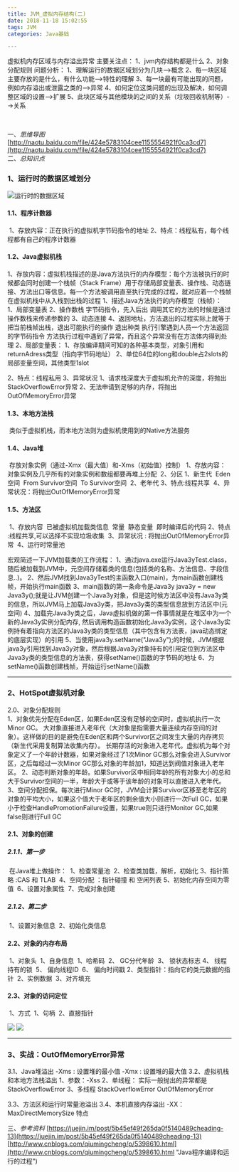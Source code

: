 ```yaml
---
title: JVM_虚拟内存结构(二)
date: 2018-11-18 15:02:55
tags: JVM
categories: Java基础

---
```


虚拟机内存区域与内存溢出异常
	主要关注点：
		1、jvm内存结构都是什么
		2、对象分配规则
	问题分析：
	1、理解运行的数据区域划分为几块-->概念
	2、每一块区域主要存放的是什么，有什么功能-->特性的理解
	3、每一块最有可能出现的问题，例如内存溢出或泄露之类的-->异常
	4、如何定位这类问题的出现及解决，如何调整区域的设置-->扩展
	5、此块区域与其他模块的之间的关系（垃圾回收机制等）-->关系

​		


一、*思维导图*
[http://naotu.baidu.com/file/424e5783104cee1155554921f0ca3cd7](http://naotu.baidu.com/file/424e5783104cee1155554921f0ca3cd7)	
二、*总知识点*
### 1、运行时的数据区域划分
![运行时的数据区域](https://i.imgur.com/2OEJXlr.png)
#### 1.1、程序计数器
​	1、存放内容：正在执行的虚拟机字节码指令的地址
​	2、特点：线程私有，每个线程都有自己的程序计数器	

#### 1.2、Java虚拟机栈
1、存放内容：虚拟机栈描述的是Java方法执行的内存模型：每个方法被执行的时候都会同时创建一个栈帧（Stack Frame）用于存储局部变量表、操作栈、动态链接、方法出口等信息。每一个方法被调用直至执行完成的过程，就对应着一个栈帧在虚拟机栈中从入栈到出栈的过程
	1、描述Java方法执行的内存模型（栈帧）：
			1、局部变量表
			2、操作数栈
				字节码指令，先入后出
				调用其它的方法的时候是通过操作数栈来传递参数的
			3、动态连接
			4、返回地址，方法退出的过程实际上就等于把当前栈帧出栈，退出可能执行的操作
				退出种类
				执行引擎遇到人员一个方法返回的字节码指令
				方法执行过程中遇到了异常，而且这个异常没有在方法体内得到处理
	2、局部变量表：
			1、存放编译期间可知的各种基本类型，对象引用和returnAdress类型（指向字节码地址）
			2、单位64位的long和double占2slots的局部变量空间，其他类型1slot
					
2、特点：线程私用
3、异常状况
		1、请求栈深度大于虚拟机允许的深度，将抛出StackOverflowError异常
		2、无法申请到足够的内存，将抛出OutOfMemoryError异常

#### 1.3、本地方法栈
​	类似于虚拟机栈，而本地方法则为虚拟机使用到的Native方法服务

#### 1.4、Java堆 
​	存放对象实例（通过-Xmx（最大值）和-Xms（初始值）控制）
​	1、存放内容：对象实例及几乎所有的对象实例和数组都要再堆上分配
​	2、分区
​		1、新生代
​		 Eden空间
​		 From Survivor空间
​		 To Survivor空间
​		2、老年代
​	3、特点:线程共享
​	4、异常状况：将抛出OutOfMemoryError异常

#### 1.5、方法区
​	1、存放内容
​		已被虚拟机加载类信息
​		常量
​		静态变量
​		即时编译后的代码
​	2、特点 :线程共享,可以选择不实现垃圾收集
​	3、异常状况 : 将抛出OutOfMemoryError异常
​	4、运行时常量池


宏观简述一下JVM加载类的工作流程：
	1、通过java.exe运行Java3yTest.class，随后被加载到JVM中，元空间存储着类的信息(包括类的名称、方法信息、字段信息..)。
	2、然后JVM找到Java3yTest的主函数入口(main)，为main函数创建栈帧，开始执行main函数
	3、main函数的第一条命令是Java3y java3y = new Java3y();就是让JVM创建一个Java3y对象，但是这时候方法区中没有Java3y类的信息，所以JVM马上加载Java3y类，把Java3y类的类型信息放到方法区中(元空间)
	4、加载完Java3y类之后，Java虚拟机做的第一件事情就是在堆区中为一个新的Java3y实例分配内存, 然后调用构造函数初始化Java3y实例，这个Java3y实例持有着指向方法区的Java3y类的类型信息（其中包含有方法表，java动态绑定的底层实现）的引用
	5、当使用java3y.setName("Java3y");的时候，JVM根据java3y引用找到Java3y对象，然后根据Java3y对象持有的引用定位到方法区中Java3y类的类型信息的方法表，获得setName()函数的字节码的地址
	6、为setName()函数创建栈帧，开始运行setName()函数



----------

### 2、HotSpot虚拟机对象
2.0、对象分配规则	
		1、对象优先分配在Eden区，如果Eden区没有足够的空间时，虚拟机执行一次Minor GC。
		大对象直接进入老年代（大对象是指需要大量连续内存空间的对象）。这样做的目的是避免在Eden区和两个Survivor区之间发生大量的内存拷贝（新生代采用复制算法收集内存）。
		长期存活的对象进入老年代。虚拟机为每个对象定义了一个年龄计数器，如果对象经过了1次Minor GC那么对象会进入Survivor区，之后每经过一次Minor GC那么对象的年龄加1，知道达到阀值对象进入老年区。
		2、动态判断对象的年龄。如果Survivor区中相同年龄的所有对象大小的总和大于Survivor空间的一半，年龄大于或等于该年龄的对象可以直接进入老年代。
		3、空间分配担保。每次进行Minor GC时，JVM会计算Survivor区移至老年区的对象的平均大小，如果这个值大于老年区的剩余值大小则进行一次Full GC，如果小于检查HandlePromotionFailure设置，如果true则只进行Monitor GC,如果false则进行Full GC

#### 2.1、对象的创建
##### 2.1.1、第一步
​	在Java堆上做操作：
​	1、检查常量池
​	2、检查类加载，解析，初始化
​	3、指针策略 :CAS 和 TLAB
​	4、空间分配 ：指针碰撞 和 空闲列表
​	5、初始化内存空间为零值
​	6、设置对象属性
​	7、完成对象创建

##### 2.1.2、第二步
​	1、设置对象信息
​	2、初始化类信息

#### 2.2、对象的内存布局
​	1、对象头
​		1、自身信息
​			1、哈希码
​			2、 GC分代年龄
​			3、 锁状态标志
​			4、 线程持有的锁
​			5、 偏向线程ID
​			6、 偏向时间戳
​		2、类型指针：指向它的类元数据的指针
​	2、实例数据
​	3、对齐填充

#### 2.3、对象的访问定位
​	1、方式
​		1、句柄
​		2、直接指针

![](https://i.imgur.com/2ATxWAC.png)
![](https://i.imgur.com/TplB2oA.png)

----------

### 3、实战：OutOfMemoryError异常
3.1、Java堆溢出
		-Xms : 设置堆的最小值
		-Xmx : 设置堆的最大值
3.2、虚拟机栈和本地方法栈溢出
		1、参数：-Xss
		2、单线程： 实际一般抛出的异常都是StackOverflowError
		3、多线程
			StackOverflowError
			OutOfMemoryError

3.3、方法区和运行时常量池溢出
3.4、本机直接内存溢出
		-XX：MaxDirectMemorySize
		特点




三、*参考资料*
[https://juejin.im/post/5b45ef49f265da0f5140489cheading-13](https://juejin.im/post/5b45ef49f265da0f5140489cheading-13)
[http://www.cnblogs.com/qiumingcheng/p/5398610.html](http://www.cnblogs.com/qiumingcheng/p/5398610.html "Java程序编译和运行的过程")









 






